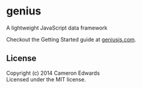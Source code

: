 # genius

A lightweight JavaScript data framework

Checkout the Getting Started guide at [geniusjs.com](http://geniusjs.com).

## License
Copyright (c) 2014 Cameron Edwards  
Licensed under the MIT license.